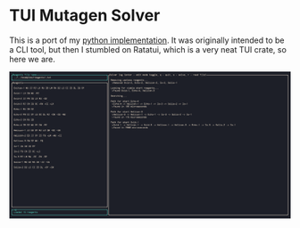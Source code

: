 # TUI Mutagen Solver

This is a port of my [python implementation](https://github.com/vm910/mutagen_solver). It was originally intended to be a CLI tool, but then I stumbled on Ratatui, which is a very neat TUI crate, so here we are.

![Example](/imgs/solver_example.png)
